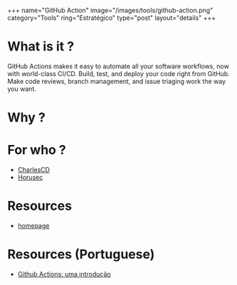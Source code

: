 +++
name="GitHub Action"
image="/images/tools/github-action.png"
category="Tools"
ring="Estratégico"
type="post"
layout="details"
+++

# What is it ?
GitHub Actions makes it easy to automate all your software workflows, now with world-class CI/CD. Build, test, and deploy your code right from GitHub. Make code reviews, branch management, and issue triaging work the way you want.


# Why ?


# For who ?
* [CharlesCD](https://charlescd.io/)
* [Horusec](https://horusec.io/site/)

# Resources
* [homepage](https://github.com/features/actions)

# Resources (Portuguese)
* [Github Actions: uma introdução](https://www.zup.com.br/blog/github-actions-ci-cd)
